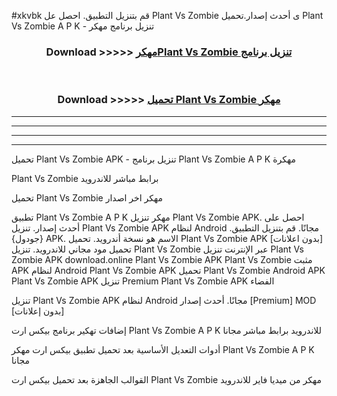#xkvbk قم بتنزيل التطبيق. احصل عل Plant Vs Zombie  ى أحدث إصدار.تحميل Plant Vs Zombie  A P K - تنزيل برنامج مهكر



<div align="center">
<h3>Download >>>>> <a href="https://ar-sites.web.app/?ar= Plant Vs Zombie ">مهكرPlant Vs Zombie  تنزيل برنامج</a></h3><br>

<h3>Download >>>>> <a href="https://ar-sites.web.app/?ar= Plant Vs Zombie ">تحميل Plant Vs Zombie  مهكر</a></h3>
</div>


----------------------------------------------------------

----------------------------------------------------------

----------------------------------------------------------

----------------------------------------------------------


تحميل Plant Vs Zombie  APK - تنزيل برنامج Plant Vs Zombie  A P K مهكرة

Plant Vs Zombie  برابط مباشر للاندرويد

تحميل Plant Vs Zombie  مهكر اخر اصدار

تطبيق Plant Vs Zombie  A P K مهكر
تنزيل Plant Vs Zombie  APK. احصل على أحدث إصدار.
تنزيل Plant Vs Zombie  APK لنظام Android مجانًا.
قم بتنزيل التطبيق. {جودول} APK. الاسم هو نسخة أندرويد.
تحميل Plant Vs Zombie  APK [بدون اعلانات]
تحميل مود مجاني للاندرويد.
تنزيل Plant Vs Zombie  عبر الإنترنت
تنزيل Plant Vs Zombie  APK
download.online Plant Vs Zombie  APK
Plant Vs Zombie  مثبت APK لنظام Android
Plant Vs Zombie  APK
تحميل Plant Vs Zombie  Android APK
Plant Vs Zombie  APK تنزيل Premium
Plant Vs Zombie  APK الفضاء

تنزيل Plant Vs Zombie  APK لنظام Android مجانًا. أحدث إصدار [Premium] MOD [بدون إعلانات]

إضافات تهكير برنامج بيكس ارت Plant Vs Zombie  A P K للاندرويد برابط مباشر مجانا

أدوات التعديل الأساسية بعد تحميل تطبيق بيكس ارت مهكر Plant Vs Zombie  A P K مجانا

القوالب الجاهزة بعد تحميل بيكس ارت Plant Vs Zombie  مهكر من ميديا فاير للاندرويد



